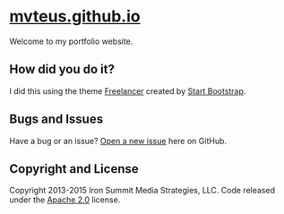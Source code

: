 # [mvteus.github.io](https://mvteus.github.io)

Welcome to my portfolio website.

## How did you do it?

I did this using the theme [Freelancer](http://startbootstrap.com/template-overviews/freelancer/) created by [Start Bootstrap](http://startbootstrap.com/).

## Bugs and Issues

Have a bug or an issue? [Open a new issue](https://github.com/mvteus/mvteus.github.io/issues) here on GitHub.

## Copyright and License

Copyright 2013-2015 Iron Summit Media Strategies, LLC. Code released under the [Apache 2.0](https://github.com/IronSummitMedia/startbootstrap-freelancer/blob/gh-pages/LICENSE) license.